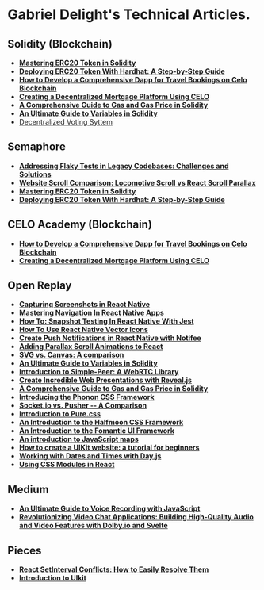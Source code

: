 # Gabriel Delight's Technical Articles.

## Solidity  (Blockchain)
- [**Mastering ERC20 Token in Solidity**](https://semaphoreci.com/blog/erc20-token)
- [**Deploying ERC20 Token With Hardhat: A Step-by-Step Guide**](https://semaphoreci.com/blog/erc20-token-hardhat)
- [**How to Develop a Comprehensive Dapp for Travel Bookings on Celo Blockchain**](https://celo.academy/t/how-to-develop-a-comprehensive-dapp-for-travel-bookings-on-celo-blockchain/328)
- [**Creating a Decentralized Mortgage Platform Using CELO**](https://celo.academy/t/creating-a-decentralized-mortgage-platform-using-celo/421/6)
- [**A Comprehensive Guide to Gas and Gas Price in Solidity**](https://blog.openreplay.com/a-comprehensive-guide-to-gas-and-gas-price-in-solidity)
- [**An Ultimate Guide to Variables in So**](https://blog.openreplay.com/an-ultimate-guide-to-variables-in-solidity)[~~**l**~~](https://blog.openreplay.com/an-ultimate-guide-to-variables-in-solidity)[**idity**](https://blog.openreplay.com/an-ultimate-guide-to-variables-in-solidity)
- [Decentralized Voting Syttem](https://github.com/GabrielDelight/decentralized-voting-system.git)

  

## Semaphore
- [**Addressing Flaky Tests in Legacy Codebases: Challenges and Solutions**](https://semaphoreci.com/blog/flaky-legacy)
- [**Website Scroll Comparison: Locomotive Scroll vs React Scroll Parallax**](https://semaphoreci.com/blog/locomotive-scroll-react-scroll-parallax)
- [**Mastering ERC20 Token in Solidity**](https://semaphoreci.com/blog/erc20-token)
- [**Deploying ERC20 Token With Hardhat: A Step-by-Step Guide**](https://semaphoreci.com/blog/erc20-token-hardhat)

## CELO Academy (Blockchain) 
- [**How to Develop a Comprehensive Dapp for Travel Bookings on Celo Blockchain**](https://celo.academy/t/how-to-develop-a-comprehensive-dapp-for-travel-bookings-on-celo-blockchain/328)
- [**Creating a Decentralized Mortgage Platform Using CELO**](https://celo.academy/t/creating-a-decentralized-mortgage-platform-using-celo/421/6)

  
## Open Replay

- [**Capturing Screenshots in React Native**](https://blog.openreplay.com/capturing-screenshots-in-react-native/)
-  [**Mastering Navigation In React Native Apps**](https://blog.openreplay.com/mastering-navigation-in-react-native-apps/)
- [**How To: Snapshot Testing In React Native With Jest**](https://blog.openreplay.com/how-to--snapshot-testing-in-react-native-with-jest/)
- [**How To Use React Native Vector Icons**](https://blog.openreplay.com/how-to-use-react-native-vector-icons/)
- [**Create Push Notifications in React Native with Notifee**](https://blog.openreplay.com/create-push-notifications-in-react-native-with-notifee/)
- [**Adding Parallax Scroll Animations to React**](https://blog.openreplay.com/adding-parallax-animations-to-react)
- [**SVG vs. Canvas: A comparison**](https://blog.openreplay.com/svg-vs-canvas--a-comparison)
- [**An Ultimate Guide to Variables in So**](https://blog.openreplay.com/an-ultimate-guide-to-variables-in-solidity)[~~**l**~~](https://blog.openreplay.com/an-ultimate-guide-to-variables-in-solidity)[**idity**](https://blog.openreplay.com/an-ultimate-guide-to-variables-in-solidity)
- [**Introduction to Simple-Peer: A WebRTC Library**](https://blog.openreplay.com/introducing-simple-peer--a-webrtc-library)
- [**Create Incredible Web Presentations with Reveal.js**](https://blog.openreplay.com/create-incredible-web-presentations-with-reveal-js)
- [**A Comprehensive Guide to Gas and Gas Price in Solidity**](https://blog.openreplay.com/a-comprehensive-guide-to-gas-and-gas-price-in-solidity)
- [**Introducing the Phonon CSS Framework**](https://blog.openreplay.com/introducing-the-phonon-css-framework)
- [**Socket.io vs. Pusher -- A Comparison**](https://blog.openreplay.com/socket-io-vs-pusher--a-comparison)
- [**Introduction to Pure.css**](https://blog.openreplay.com/introduction-to-pure-css)
- [**An Introduction to the Halfmoon CSS Framework**](https://blog.openreplay.com/an-introduction-to-the-halfmoon-css-framework)
- [**An Introduction to the Fomantic UI Framework**](https://blog.openreplay.com/an-introduction-to-the-fomantic-ui-framework)
- [**An introduction to JavaScript maps**](https://blog.openreplay.com/an-introduction-to-javascript-maps)
- [**How to create a UIKit website: a tutorial for beginners**](https://blog.openreplay.com/how-to-create-a-uikit-website--a-tutorial-for-beginners)
- [**Working with Dates and Times with Day.js**](https://blog.openreplay.com/working-with-dates-and-times-with-day-js)
- [**Using CSS Modules in React**](https://blog.openreplay.com/using-css-modules-in-react)
[](https://celo.academy/t/creating-a-decentralized-mortgage-platform-using-celo/421/6)

## Medium 
- [**An Ultimate Guide to Voice Recording with JavaScript**](https://javascript.plainenglish.io/an-ultimate-guide-to-voice-recording-with-javascript-119e505780cd)
- [**Revolutionizing Video Chat Applications: Building High-Quality Audio and Video Features with Dolby.io and Svelte**](https://javascript.plainenglish.io/revolutionizing-video-chat-applications-building-high-quality-audio-and-video-features-with-dolby-i-bdde4fa41806)
[](https://javascript.plainenglish.io/an-ultimate-guide-to-voice-recording-with-javascript-119e505780cd)

## Pieces 
- [**React SetInterval Conflicts: How to Easily Resolve Them**](https://code.pieces.app/blog/resolving-react-setinterval-conflicts)
- [**Introduction to UIkit**](https://code.pieces.app/blog/introduction-to-uikit)


